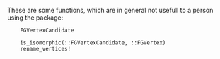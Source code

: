 These are some functions, which are in general not usefull to a person using the package:

```@docs
    FGVertexCandidate

    is_isomorphic(::FGVertexCandidate, ::FGVertex)
    rename_vertices!
```